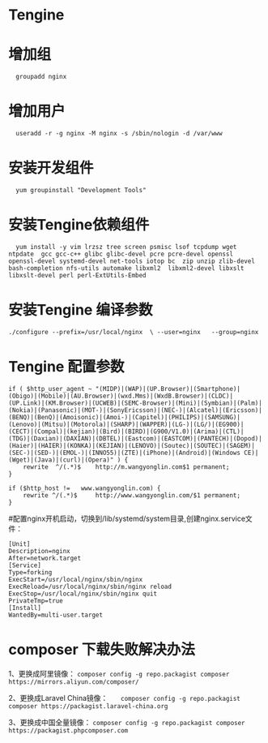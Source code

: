 # Tengine
# 增加组
`  groupadd nginx`
# 增加用户
`  useradd -r -g nginx -M nginx -s /sbin/nologin -d /var/www`
# 安装开发组件
`  yum groupinstall "Development Tools"`
# 安装Tengine依赖组件
`  yum install -y vim lrzsz tree screen psmisc lsof tcpdump wget  ntpdate  gcc gcc-c++ glibc glibc-devel pcre pcre-devel openssl  openssl-devel systemd-devel net-tools iotop bc  zip unzip zlib-devel bash-completion nfs-utils automake libxml2  libxml2-devel libxslt libxslt-devel perl perl-ExtUtils-Embed`

# 安装Tengine 编译参数
`./configure --prefix=/usr/local/nginx  \
	--user=nginx   --group=nginx`
# Tengine 配置参数
    if ( $http_user_agent ~ "(MIDP)|(WAP)|(UP.Browser)|(Smartphone)|(Obigo)|(Mobile)|(AU.Browser)|(wxd.Mms)|(WxdB.Browser)|(CLDC)|(UP.Link)|(KM.Browser)|(UCWEB)|(SEMC-Browser)|(Mini)|(Symbian)|(Palm)|(Nokia)|(Panasonic)|(MOT-)|(SonyEricsson)|(NEC-)|(Alcatel)|(Ericsson)|(BENQ)|(BenQ)|(Amoisonic)|(Amoi-)|(Capitel)|(PHILIPS)|(SAMSUNG)|(Lenovo)|(Mitsu)|(Motorola)|(SHARP)|(WAPPER)|(LG-)|(LG/)|(EG900)|(CECT)|(Compal)|(kejian)|(Bird)|(BIRD)|(G900/V1.0)|(Arima)|(CTL)|(TDG)|(Daxian)|(DAXIAN)|(DBTEL)|(Eastcom)|(EASTCOM)|(PANTECH)|(Dopod)|(Haier)|(HAIER)|(KONKA)|(KEJIAN)|(LENOVO)|(Soutec)|(SOUTEC)|(SAGEM)|(SEC-)|(SED-)|(EMOL-)|(INNO55)|(ZTE)|(iPhone)|(Android)|(Windows CE)|(Wget)|(Java)|(curl)|(Opera)" ) {
    	rewrite  ^/(.*)$	http://m.wangyonglin.com$1 permanent;
    }
    			
    if ($http_host !=	www.wangyonglin.com) {
    	rewrite ^/(.*)$		http://www.wangyonglin.com/$1 permanent;
    }

#配置nginx开机启动，切换到/lib/systemd/system目录,创建nginx.service文件：
```
[Unit]
Description=nginx
After=network.target
[Service]
Type=forking
ExecStart=/usr/local/nginx/sbin/nginx
ExecReload=/usr/local/nginx/sbin/nginx reload
ExecStop=/usr/local/nginx/sbin/nginx quit
PrivateTmp=true
[Install]
WantedBy=multi-user.target
```
# composer 下载失败解决办法
1、更换成阿里镜像：
	`composer config -g repo.packagist composer https://mirrors.aliyun.com/composer/`

2、更换成Laravel China镜像：
`	composer config -g repo.packagist composer https://packagist.laravel-china.org`

3、更换成中国全量镜像：
`composer config -g repo.packagist composer https://packagist.phpcomposer.com`
